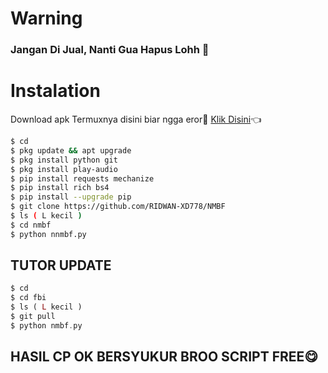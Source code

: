 
# Warning
### Jangan Di Jual, Nanti Gua Hapus Lohh 🤣
# Instalation
Download apk Termuxnya disini biar ngga eror🌟
[Klik Disini](https://f-droid.org/repo/com.termux_117.apk)👈
```bash
$ cd
$ pkg update && apt upgrade
$ pkg install python git
$ pkg install play-audio
$ pip install requests mechanize
$ pip install rich bs4
$ pip install --upgrade pip
$ git clone https://github.com/RIDWAN-XD778/NMBF
$ ls ( L kecil )
$ cd nmbf
$ python nnmbf.py
```
## TUTOR UPDATE
```php
$ cd
$ cd fbi
$ ls ( L kecil ) 
$ git pull
$ python nmbf.py
```
## HASIL CP OK BERSYUKUR BROO SCRIPT FREE😋

